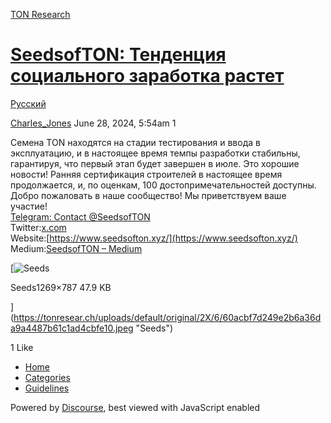 [TON Research](/)

# [SeedsofTON: Тенденция социального заработка растет](/t/seedsofton/26331)

[Русский](/c/ru/49) 

    

[Charles\_Jones](https://tonresear.ch/u/Charles_Jones)   June 28, 2024, 5:54am  1

Семена TON находятся на стадии тестирования и ввода в эксплуатацию, и в настоящее время темпы разработки стабильны, гарантируя, что первый этап будет завершен в июле. Это хорошие новости! Ранняя сертификация строителей в настоящее время продолжается, и, по оценкам, 100 достопримечательностей доступны. Добро пожаловать в наше сообщество! Мы приветствуем ваше участие!  
[Telegram: Contact @SeedsofTON](http://t.me/SeedsofTON)  
Twitter:[x.com](https://x.com/SeedsofTon)  
Website:[https://www.seedsofton.xyz/](https://www.seedsofton.xyz/)  
Medium:[SeedsofTON – Medium](https://medium.com/@SeedsofTON)  

[![Seeds](https://tonresear.ch/uploads/default/optimized/2X/6/60acbf7d249e2b6a36da9a4487b61c1ad4cbfe10_2_690x427.jpeg)

Seeds1269×787 47.9 KB

](https://tonresear.ch/uploads/default/original/2X/6/60acbf7d249e2b6a36da9a4487b61c1ad4cbfe10.jpeg "Seeds")

  1 Like

*   [Home](/)
*   [Categories](/categories)
*   [Guidelines](/guidelines)

Powered by [Discourse](https://www.discourse.org), best viewed with JavaScript enabled